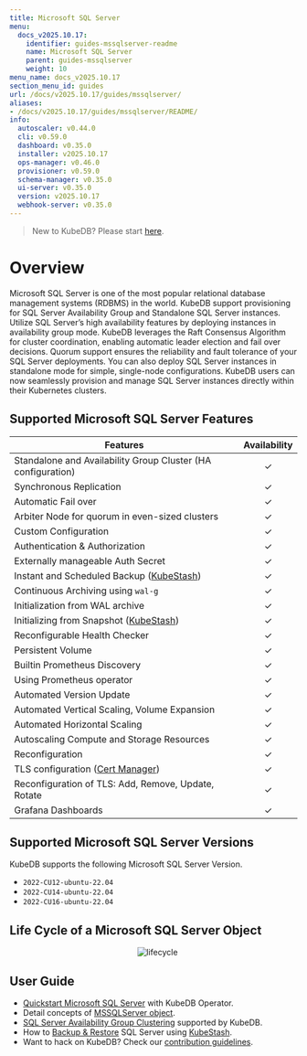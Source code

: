 ```yaml
---
title: Microsoft SQL Server
menu:
  docs_v2025.10.17:
    identifier: guides-mssqlserver-readme
    name: Microsoft SQL Server
    parent: guides-mssqlserver
    weight: 10
menu_name: docs_v2025.10.17
section_menu_id: guides
url: /docs/v2025.10.17/guides/mssqlserver/
aliases:
- /docs/v2025.10.17/guides/mssqlserver/README/
info:
  autoscaler: v0.44.0
  cli: v0.59.0
  dashboard: v0.35.0
  installer: v2025.10.17
  ops-manager: v0.46.0
  provisioner: v0.59.0
  schema-manager: v0.35.0
  ui-server: v0.35.0
  version: v2025.10.17
  webhook-server: v0.35.0
---
```


> New to KubeDB? Please start [here](/docs/v2025.10.17/README).

# Overview

Microsoft SQL Server is one of the most popular relational database management systems (RDBMS) in the world. KubeDB support provisioning for SQL Server Availability Group and Standalone SQL Server instances. Utilize SQL Server’s high availability features by deploying instances in availability group mode. KubeDB leverages the Raft Consensus Algorithm for cluster coordination, enabling automatic leader election and fail over decisions. Quorum support ensures the reliability and fault tolerance of your SQL Server deployments. You can also deploy SQL Server instances in standalone mode for simple, single-node configurations. KubeDB users can now seamlessly provision and manage SQL Server instances directly within their Kubernetes clusters.

## Supported Microsoft SQL Server Features

| Features                                                           | Availability |
|--------------------------------------------------------------------|:------------:|
| Standalone and Availability Group Cluster (HA configuration)       |   &#10003;   |
| Synchronous Replication                                            |   &#10003;   |
| Automatic Fail over                                                |   &#10003;   |
| Arbiter Node for quorum in even-sized clusters                     |   &#10003;   |
| Custom Configuration                                               |   &#10003;   |
| Authentication & Authorization                                     |   &#10003;   |
| Externally manageable Auth Secret                                  |   &#10003;   |
| Instant and Scheduled Backup ([KubeStash](https://kubestash.com/)) |   &#10003;   |
| Continuous Archiving using `wal-g`                                 |   &#10003;   |
| Initialization from WAL archive                                    |   &#10003;   |
| Initializing from Snapshot ([KubeStash](https://kubestash.com/))   |   &#10003;   |
| Reconfigurable Health Checker                                      |   &#10003;   |
| Persistent Volume                                                  |   &#10003;   |
| Builtin Prometheus Discovery                                       |   &#10003;   |
| Using Prometheus operator                                          |   &#10003;   |
| Automated Version Update                                           |   &#10003;   |
| Automated Vertical Scaling, Volume Expansion                       |   &#10003;   |
| Automated Horizontal Scaling                                       |   &#10003;   |
| Autoscaling Compute and Storage Resources                          |   &#10003;   |
| Reconfiguration                                                    |   &#10003;   |
| TLS configuration ([Cert Manager](https://cert-manager.io/docs/))  |   &#10003;   |
| Reconfiguration of TLS: Add, Remove, Update, Rotate                |   &#10003;   |
| Grafana Dashboards                                                 |   &#10003;   |


## Supported Microsoft SQL Server Versions

KubeDB supports the following Microsoft SQL Server Version.
- `2022-CU12-ubuntu-22.04`
- `2022-CU14-ubuntu-22.04`
- `2022-CU16-ubuntu-22.04`

## Life Cycle of a Microsoft SQL Server Object

<!---
ref : https://cacoo.com/diagrams/4PxSEzhFdNJRIbIb/0281B
--->

<p align="center">
  <img alt="lifecycle"  src="/docs/v2025.10.17/guides/mssqlserver/images/mssqlserver-lifecycle.png" >
</p>

## User Guide

- [Quickstart Microsoft SQL Server](/docs/v2025.10.17/guides/mssqlserver/quickstart/quickstart) with KubeDB Operator.
- Detail concepts of [MSSQLServer object](/docs/v2025.10.17/guides/mssqlserver/concepts/mssqlserver).
- [SQL Server Availability Group Clustering](/docs/v2025.10.17/guides/mssqlserver/clustering/ag_cluster) supported by KubeDB.
- How to [Backup & Restore](/docs/v2025.10.17/guides/mssqlserver/backup/overview/) SQL Server using [KubeStash](https://kubestash.com/).
- Want to hack on KubeDB? Check our [contribution guidelines](/docs/v2025.10.17/CONTRIBUTING).